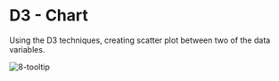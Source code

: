 # D3 - Chart
Using the D3 techniques, creating scatter plot between two of the data variables.

![8-tooltip](Images/D3_Chart.gif)

